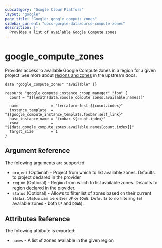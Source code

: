 ```yaml
---
subcategory: "Google Cloud Platform"
layout: "google"
page_title: "Google: google_compute_zones"
sidebar_current: "docs-google-datasource-compute-zones"
description: |-
  Provides a list of available Google Compute zones
---
```


# google\_compute\_zones

Provides access to available Google Compute zones in a region for a given project.
See more about [regions and zones](https://cloud.google.com/compute/docs/regions-zones/regions-zones) in the upstream docs.

```
data "google_compute_zones" "available" {}

resource "google_compute_instance_group_manager" "foo" {
  count = "${length(data.google_compute_zones.available.names)}"

  name               = "terraform-test-${count.index}"
  instance_template  = "${google_compute_instance_template.foobar.self_link}"
  base_instance_name = "foobar-${count.index}"
  zone               = "${data.google_compute_zones.available.names[count.index]}"
  target_size        = 1
}
```

## Argument Reference

The following arguments are supported:

* `project` (Optional) - Project from which to list available zones. Defaults to project declared in the provider.
* `region` (Optional) - Region from which to list available zones. Defaults to region declared in the provider.
* `status` (Optional) - Allows to filter list of zones based on their current status. Status can be either `UP` or `DOWN`.
  Defaults to no filtering (all available zones - both `UP` and `DOWN`).

## Attributes Reference

The following attribute is exported:

* `names` - A list of zones available in the given region
